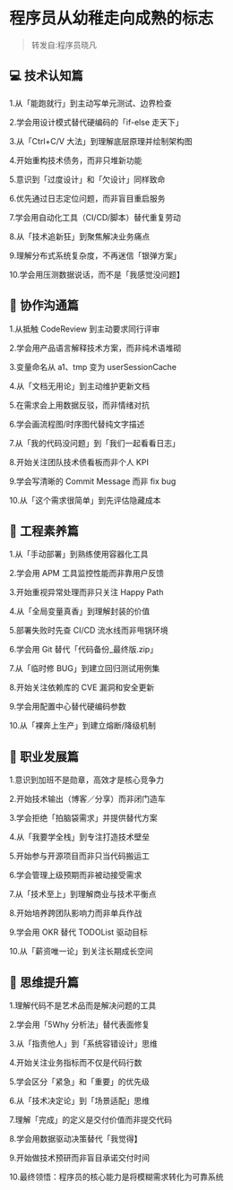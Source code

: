 # 程序员从幼稚走向成熟的标志

> 转发自:程序员晓凡

## 💻 技术认知篇

1.从「能跑就行」到主动写单元测试、边界检查

2.学会用设计模式替代硬编码的「if-else 走天下」

3.从「Ctrl+C/V 大法」到理解底层原理并绘制架构图

4.开始重构技术债务，而非只堆新功能

5.意识到「过度设计」和「欠设计」同样致命

6.优先通过日志定位问题，而非盲目重启服务

7.学会用自动化工具（CI/CD/脚本）替代重复劳动

8.从「技术追新狂」到聚焦解决业务痛点

9.理解分布式系统复杂度，不再迷信「银弹方案」

10.学会用压测数据说话，而不是「我感觉没问题】

## 🤝 协作沟通篇

1.从抵触 CodeReview 到主动要求同行评审

2.学会用产品语言解释技术方案，而非纯术语堆砌

3.变量命名从 a1、tmp 变为 userSessionCache

4.从「文档无用论」到主动维护更新文档

5.在需求会上用数据反驳，而非情绪对抗

6.学会画流程图/时序图代替纯文字描述

7.从「我的代码没问题」到「我们一起看看日志」

8.开始关注团队技术债看板而非个人 KPI

9.学会写清晰的 Commit Message 而非 fix bug

10.从「这个需求很简单」到先评估隐藏成本

## 🔧 工程素养篇

1.从「手动部署」到熟练使用容器化工具

2.学会用 APM 工具监控性能而非靠用户反馈

3.开始重视异常处理而非只关注 Happy Path

4.从「全局变量真香」到理解封装的价值

5.部署失败时先查 CI/CD 流水线而非甩锅环境

6.学会用 Git 替代「代码备份\_最终版.zip」

7.从「临时修 BUG」到建立回归测试用例集

8.开始关注依赖库的 CVE 漏洞和安全更新

9.学会用配置中心替代硬编码参数

10.从「裸奔上生产」到建立熔断/降级机制

## 🚀 职业发展篇

1.意识到加班不是勋章，高效才是核心竞争力

2.开始技术输出（博客／分享）而非闭门造车

3.学会拒绝「拍脑袋需求」并提供替代方案

4.从「我要学全栈」到专注打造技术壁垒

5.开始参与开源项目而非只当代码搬运工

6.学会管理上级预期而非被动接受需求

7.从「技术至上」到理解商业与技术平衡点

8.开始培养跨团队影响力而非单兵作战

9.学会用 OKR 替代 TODOList 驱动目标

10.从「薪资唯一论」到关注长期成长空间

## 🧠 思维提升篇

1.理解代码不是艺术品而是解决问题的工具

2.学会用「5Why 分析法」替代表面修复

3.从「指责他人」到「系统容错设计」思维

4.开始关注业务指标而不仅是代码行数

5.学会区分「紧急」和「重要」的优先级

6.从「技术决定论」到「场景适配」思维

7.理解「完成」的定义是交付价值而非提交代码

8.学会用数据驱动决策替代「我觉得】

9.开始做技术预研而非盲目承诺交付时间

10.最终领悟：程序员的核心能力是将模糊需求转化为可靠系统
